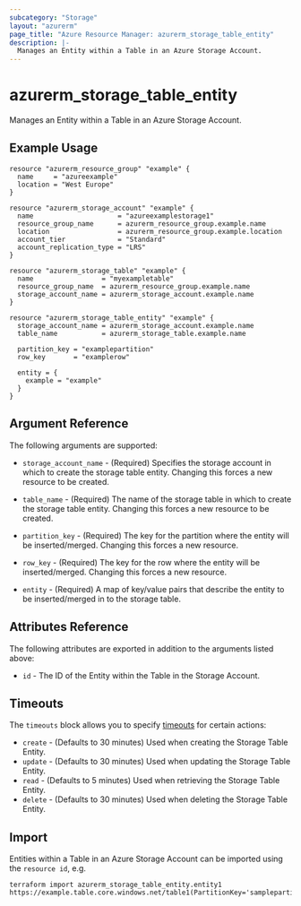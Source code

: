 ```yaml
---
subcategory: "Storage"
layout: "azurerm"
page_title: "Azure Resource Manager: azurerm_storage_table_entity"
description: |-
  Manages an Entity within a Table in an Azure Storage Account.
---
```


# azurerm_storage_table_entity

Manages an Entity within a Table in an Azure Storage Account.

## Example Usage

```hcl
resource "azurerm_resource_group" "example" {
  name     = "azureexample"
  location = "West Europe"
}

resource "azurerm_storage_account" "example" {
  name                     = "azureexamplestorage1"
  resource_group_name      = azurerm_resource_group.example.name
  location                 = azurerm_resource_group.example.location
  account_tier             = "Standard"
  account_replication_type = "LRS"
}

resource "azurerm_storage_table" "example" {
  name                 = "myexampletable"
  resource_group_name  = azurerm_resource_group.example.name
  storage_account_name = azurerm_storage_account.example.name
}

resource "azurerm_storage_table_entity" "example" {
  storage_account_name = azurerm_storage_account.example.name
  table_name           = azurerm_storage_table.example.name

  partition_key = "examplepartition"
  row_key       = "examplerow"

  entity = {
    example = "example"
  }
}
```

## Argument Reference

The following arguments are supported:

* `storage_account_name` - (Required) Specifies the storage account in which to create the storage table entity.
 Changing this forces a new resource to be created.

* `table_name` - (Required) The name of the storage table in which to create the storage table entity.
Changing this forces a new resource to be created.

* `partition_key` - (Required) The key for the partition where the entity will be inserted/merged. Changing this forces a new resource.

* `row_key` - (Required) The key for the row where the entity will be inserted/merged. Changing this forces a new resource.

* `entity` - (Required) A map of key/value pairs that describe the entity to be inserted/merged in to the storage table.


## Attributes Reference

The following attributes are exported in addition to the arguments listed above:

* `id` - The ID of the Entity within the Table in the Storage Account.

## Timeouts

The `timeouts` block allows you to specify [timeouts](https://www.terraform.io/docs/configuration/resources.html#timeouts) for certain actions:

* `create` - (Defaults to 30 minutes) Used when creating the Storage Table Entity.
* `update` - (Defaults to 30 minutes) Used when updating the Storage Table Entity.
* `read` - (Defaults to 5 minutes) Used when retrieving the Storage Table Entity.
* `delete` - (Defaults to 30 minutes) Used when deleting the Storage Table Entity.

## Import

Entities within a Table in an Azure Storage Account can be imported using the `resource id`, e.g.

```shell
terraform import azurerm_storage_table_entity.entity1 https://example.table.core.windows.net/table1(PartitionKey='samplepartition',RowKey='samplerow')
```
